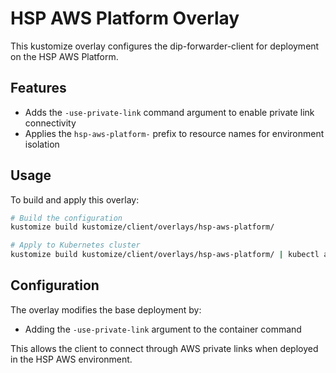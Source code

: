 # HSP AWS Platform Overlay

This kustomize overlay configures the dip-forwarder-client for deployment on the HSP AWS Platform.

## Features

- Adds the `-use-private-link` command argument to enable private link connectivity
- Applies the `hsp-aws-platform-` prefix to resource names for environment isolation

## Usage

To build and apply this overlay:

```bash
# Build the configuration
kustomize build kustomize/client/overlays/hsp-aws-platform/

# Apply to Kubernetes cluster
kustomize build kustomize/client/overlays/hsp-aws-platform/ | kubectl apply -f -
```

## Configuration

The overlay modifies the base deployment by:

- Adding the `-use-private-link` argument to the container command

This allows the client to connect through AWS private links when deployed in the HSP AWS environment.
